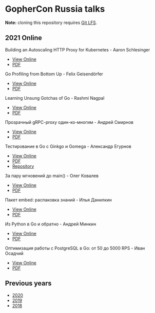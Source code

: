 # GopherCon Russia talks

**Note:** cloning this repository requires [Git LFS](https://git-lfs.github.com).

## 2021 Online

Building an Autoscaling HTTP Proxy for Kubernetes - Aaron Schlesinger
  - [View Online]()
  - [PDF]()

Go Profiling from Bottom Up - Felix Geisendörfer
  - [View Online](https://docs.google.com/presentation/d/1-u0Mk3-j8ST07X4w25jWtdTcsE-ltczGHwxdMz-zBR8/edit#slide=id.p1)
  - [PDF](https://github.com/GopherConRu/talks/blob/master/2021/Go%20Profiling%20From%20Bottom%20Up%20-%20Felix%20Geisend%C3%B6rfer.pdf)

Learning Unsung Gotchas of Go - Rashmi Nagpal
 - [View Online](https://docs.google.com/presentation/d/1jJi5hQ9LXn1U8MBIXfvykhjmCtmgyTDHxmQwzq8XefM/edit?usp=sharing)
 - [PDF](https://github.com/GopherConRu/talks/blob/master/2021/Learning%20Unsung%20Gotchas%20in%20Go%20-%20Rashmi%20Nagpal.pdf)

Прозрачный gRPC-proxy один-ко-многим - Андрей Смирнов
  - [View Online](https://speakerdeck.com/smira/transparent-grpc-gateway-in-go)
  - [PDF](https://github.com/GopherConRu/talks/blob/master/2021/Transparent%20one-to-many%20gRPC%20proxy%20-%20Andrey%20Smirnov.pdf)

Тестирование в Go c Ginkgo и Gomega - Александр Егурнов
  - [View Online](https://speakerdeck.com/egurnov/tiestirovaniie-v-go-s-ginkgo-and-gomega)
  - [PDF](https://github.com/GopherConRu/talks/blob/master/2021/Testing%20in%20Go%20with%20Ginkgo%20and%20Gomega%20-%20Alexander%20Egurnov.pdf)
  - [Repository](https://github.com/egurnov/ginkgo-talk-2021-pub)

За пару мгновений до main() - Олег Ковалев
  - [View Online](https://speakerdeck.com/olegkovalov/za-paru-mghnovienii-do-main)
  - [PDF](https://github.com/GopherConRu/talks/blob/master/2021/A%20second%20before%20calling%20main%20-%20Oleg%20Kovalov.pdf)

Пакет embed: распаковка знаний - Илья Данилкин
- [View Online](https://docs.google.com/presentation/d/1m9jcEQE9kUzfSbgj7kTPRsFLkaZQwjZ5NasA--ysK8w/edit#slide=id.g9061f411ee_2_1)
- [PDF](https://github.com/GopherConRu/talks/blob/master/2021/Embed%20package%20-%20unpacking%20knowledge%20-%20Ilya%20Danilkin.pdf)

Из Python в Go и обратно - Андрей Минкин
- [View Online](https://docs.google.com/presentation/d/15FegvKYIDmQUjvnC74bjmxfSQbtGPdh5BVHJFyUuGeE/edit#slide=id.gcf8181c3f4_1_0)
- [PDF](https://github.com/GopherConRu/talks/blob/master/2021/From%20Python%20to%20Go%20and%20back%20-%20Andrew%20Minkin.pdf)

Оптимизация работы с PostgreSQL в Go: от 50 до 5000 RPS - Иван Осадчий
  - [View Online](https://docs.google.com/presentation/d/1hnwopHPTve6Hj-i5qy32wYXLDGMLLA8imvNFGeNdQY4/edit?usp=sharing)
  - [PDF](https://github.com/GopherConRu/talks/blob/master/2021/PostgreSQL%20optimization%20in%20Go%20-%20from%2050%20to%205000%20RPS%20-%20Ivan%20Osadchiy.pdf)

## Previous years

- [2020](https://github.com/GopherConRu/talks/tree/master/2020)
- [2019](https://github.com/GopherConRu/talks/tree/master/2019)
- [2018](https://github.com/GopherConRu/talks/tree/master/2018)
